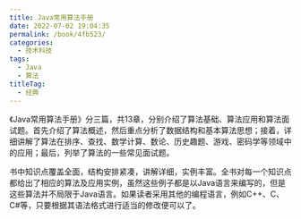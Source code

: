 ```yaml
---
title: Java常用算法手册
date: 2022-07-02 19:04:35
permalink: /book/4fb523/
categories:
  - 技术科技
tags:
  - Java
  - 算法
titleTag: 
  - 经典
---
```


《Java常用算法手册》分三篇，共13章，分别介绍了算法基础、算法应用和算法面试题。首先介绍了算法概述，然后重点分析了数据结构和基本算法思想；接着，详细讲解了算法在排序、查找、数学计算、数论、历史趣题、游戏、密码学等领域中的应用；最后，列举了算法的一些常见面试题。

书中知识点覆盖全面，结构安排紧凑，讲解详细，实例丰富。全书对每一个知识点都给出了相应的算法及应用实例，虽然这些例子都是以Java语言来编写的，但是这些算法并不局限于Java语言。如果读者采用其他的编程语言，例如C++、C、C#等，只要根据其语法格式进行适当的修改便可以了。


<!-- more -->

<BookShelf
album="https://cdn.staticaly.com/gh/jonsam-ng/image-hosting@master/oxygen-space/image.ih1iorkzz7s.webp"
:pages="432"
author="赵志云、衡友跃"
publisher="中国铁道出版社"
intro="《Java常用算法手册》分三篇，共13章，分别介绍了算法基础、算法应用和算法面试题。首先介绍了算法概述，然后重点分析了数据结构和基本算法思想；接着，详细讲解了算法在排序、查找、数学计算、数论、历史趣题、游戏、密码学等领域中的应用；最后，列举了算法的一些常见面试题。书中知识点覆盖全面，结构安排紧凑，讲解详细，实例丰富。全书对每一个知识点都给出了相应的算法及应用实例，虽然这些例子都是以Java语言来编写的，但是这些算法并不局限于Java语言。如果读者采用其他的编程语言，例如C++、C、C#等，只要根据其语法格式进行适当的修改便可以了。"
lang="中文"
link="https://www.aliyundrive.com/s/pkygociyLFE"
douban="https://book.douban.com/subject/10599575/"
/>